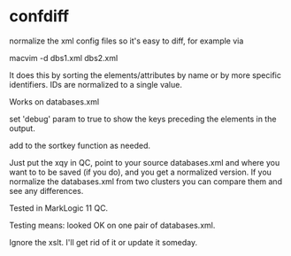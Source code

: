 # confdiff

normalize the xml config files so it's easy to diff, for example via

macvim -d dbs1.xml dbs2.xml

It does this by sorting the elements/attributes by name or by more specific identifiers.  IDs are normalized to a single value.

Works on databases.xml

set 'debug' param to true to show the keys preceding the elements in the output.

add to the sortkey function as needed.

Just put the xqy in QC, point to your source databases.xml and where you want to to be saved (if you do), and you get a normalized version.  If you normalize the databases.xml from two clusters you can compare them and see any differences.

Tested in MarkLogic 11 QC.

Testing means:  looked OK on one pair of databases.xml.


Ignore the xslt.  I'll get rid of it or update it someday.
